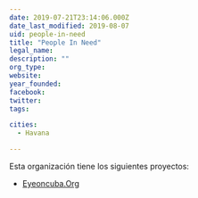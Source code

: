 ```yaml
---
date: 2019-07-21T23:14:06.000Z
date_last_modified: 2019-08-07
uid: people-in-need
title: "People In Need"
legal_name: 
description: ""
org_type: 
website: 
year_founded: 
facebook: 
twitter: 
tags:

cities: 
  - Havana

---
```


Esta organización tiene los siguientes proyectos:

- [Eyeoncuba.Org](/proyectos/eyeoncuba-org)
